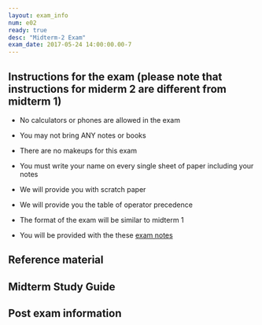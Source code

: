 ```yaml
---
layout: exam_info
num: e02
ready: true
desc: "Midterm-2 Exam"
exam_date: 2017-05-24 14:00:00.00-7
---
```


## Instructions for the exam (please note that instructions for miderm 2 are different from midterm 1)


* No calculators or phones are allowed in the exam 
* You may not bring ANY notes or books 
* There are no makeups for this exam 
* You must write your name on every single sheet of paper including your notes
* We will provide you with scratch paper
* We will provide you the table of operator precedence
* The format of the exam will be similar to midterm 1

* You will be provided with the these [exam notes]( 
https://docs.google.com/document/d/1reYOFGbQjos9PJIIVppPSorxpzcMSS9YfdP9MNWnesI/edit?usp=sharing
 )

## Reference material



## Midterm Study Guide


## Post exam information 

